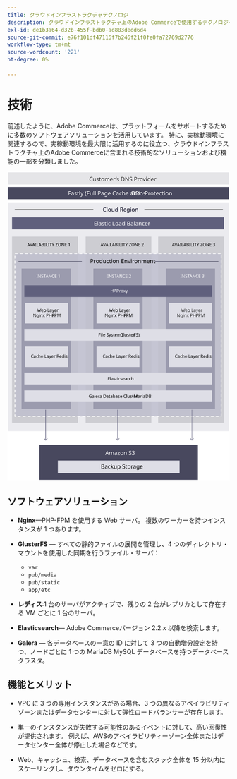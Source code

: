 ```yaml
---
title: クラウドインフラストラクチャテクノロジ
description: クラウドインフラストラクチャ上のAdobe Commerceで使用するテクノロジーのコレクションについて詳しく見てみましょう。
exl-id: de1b3a64-d32b-455f-bdb0-ad883dedd6d4
source-git-commit: e76f101df47116f7b246f21f0fe0fa72769d2776
workflow-type: tm+mt
source-wordcount: '221'
ht-degree: 0%

---
```


# 技術

前述したように、Adobe Commerceは、プラットフォームをサポートするために多数のソフトウェアソリューションを活用しています。 特に、実稼動環境に関連するので、実稼動環境を最大限に活用するのに役立つ、クラウドインフラストラクチャ上のAdobe Commerceに含まれる技術的なソリューションおよび機能の一部を分類しました。

![クラウドインフラストラクチャテクノロジーに関するAdobe Commerceを示す図](../../../assets/playbooks/infrastructure-technology.svg)

## ソフトウェアソリューション

- **Nginx**—PHP-FPM を使用する Web サーバ。 複数のワーカーを持つインスタンスが 1 つあります。

- **GlusterFS** — すべての静的ファイルの展開を管理し、4 つのディレクトリ・マウントを使用した同期を行うファイル・サーバ：
   - `var`
   - `pub/media`
   - `pub/static`
   - `app/etc`

- **レディス**:1 台のサーバがアクティブで、残りの 2 台がレプリカとして存在する VM ごとに 1 台のサーバ。

- **Elasticsearch**— Adobe Commerceバージョン 2.2.x 以降を検索します。

- **Galera** — 各データベースの一意の ID に対して 3 つの自動増分設定を持つ、ノードごとに 1 つの MariaDB MySQL データベースを持つデータベースクラスタ。

## 機能とメリット

- VPC に 3 つの専用インスタンスがある場合、3 つの異なるアベイラビリティゾーンまたはデータセンターに対して弾性ロードバランサーが存在します。

- 単一のインスタンスが失敗する可能性のあるイベントに対して、高い回復性が提供されます。 例えば、AWSのアベイラビリティーゾーン全体またはデータセンター全体が停止した場合などです。

- Web、キャッシュ、検索、データベースを含むスタック全体を 15 分以内にスケーリングし、ダウンタイムをゼロにする。
